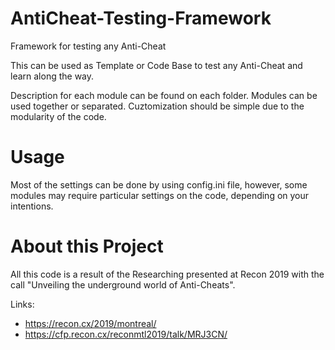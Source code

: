 # AntiCheat-Testing-Framework
Framework for testing any Anti-Cheat

This can be used as Template or Code Base to test any Anti-Cheat and learn along the way.

Description for each module can be found on each folder. Modules can be used together or separated. 
Cuztomization should be simple due to the modularity of the code.

# Usage

Most of the settings can be done by using config.ini file, however, some modules may require particular settings on the code, depending on your intentions.



# About this Project

All this code is a result of the Researching presented at Recon 2019 with the call "Unveiling the underground world of Anti-Cheats".

Links: 
- https://recon.cx/2019/montreal/
- https://cfp.recon.cx/reconmtl2019/talk/MRJ3CN/
